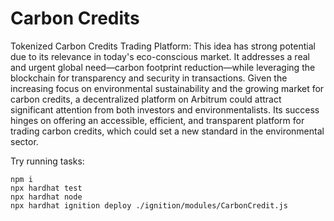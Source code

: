 # Carbon Credits

Tokenized Carbon Credits Trading Platform: This idea has strong potential due to its relevance in today's eco-conscious market. It addresses a real and urgent global need—carbon footprint reduction—while leveraging the blockchain for transparency and security in transactions. Given the increasing focus on environmental sustainability and the growing market for carbon credits, a decentralized platform on Arbitrum could attract significant attention from both investors and environmentalists. Its success hinges on offering an accessible, efficient, and transparent platform for trading carbon credits, which could set a new standard in the environmental sector.

Try running tasks:

```shell
npm i
npx hardhat test
npx hardhat node
npx hardhat ignition deploy ./ignition/modules/CarbonCredit.js
```

